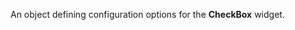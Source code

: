 
<!--shortDescription-->
An object defining configuration options for the **CheckBox** widget.
<!--/shortDescription-->

<!--fullDescription-->

<!--/fullDescription-->